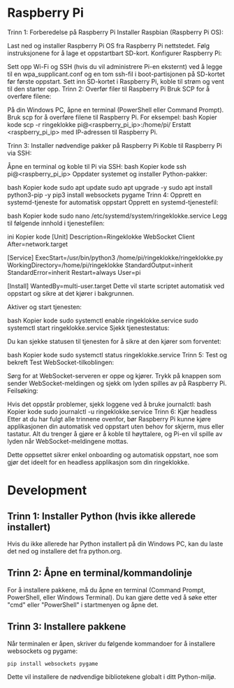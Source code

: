 # Raspberry Pi

Trinn 1: Forberedelse på Raspberry Pi
Installer Raspbian (Raspberry Pi OS):

Last ned og installer Raspberry Pi OS fra Raspberry Pi nettstedet.
Følg instruksjonene for å lage et oppstartbart SD-kort.
Konfigurer Raspberry Pi:

Sett opp Wi-Fi og SSH (hvis du vil administrere Pi-en eksternt) ved å legge til en wpa_supplicant.conf og en tom ssh-fil i boot-partisjonen på SD-kortet før første oppstart.
Sett inn SD-kortet i Raspberry Pi, koble til strøm og vent til den starter opp.
Trinn 2: Overfør filer til Raspberry Pi
Bruk SCP for å overføre filene:

På din Windows PC, åpne en terminal (PowerShell eller Command Prompt).
Bruk scp for å overføre filene til Raspberry Pi. For eksempel:
bash
Kopier kode
scp -r ringeklokke pi@<raspberry_pi_ip>:/home/pi/
Erstatt <raspberry_pi_ip> med IP-adressen til Raspberry Pi.

Trinn 3: Installer nødvendige pakker på Raspberry Pi
Koble til Raspberry Pi via SSH:

Åpne en terminal og koble til Pi via SSH:
bash
Kopier kode
ssh pi@<raspberry_pi_ip>
Oppdater systemet og installer Python-pakker:

bash
Kopier kode
sudo apt update
sudo apt upgrade -y
sudo apt install python3-pip -y
pip3 install websockets pygame
Trinn 4: Opprett en systemd-tjeneste for automatisk oppstart
Opprett en systemd-tjenestefil:

bash
Kopier kode
sudo nano /etc/systemd/system/ringeklokke.service
Legg til følgende innhold i tjenestefilen:

ini
Kopier kode
[Unit]
Description=Ringeklokke WebSocket Client
After=network.target

[Service]
ExecStart=/usr/bin/python3 /home/pi/ringeklokke/ringeklokke.py
WorkingDirectory=/home/pi/ringeklokke
StandardOutput=inherit
StandardError=inherit
Restart=always
User=pi

[Install]
WantedBy=multi-user.target
Dette vil starte scriptet automatisk ved oppstart og sikre at det kjører i bakgrunnen.

Aktiver og start tjenesten:

bash
Kopier kode
sudo systemctl enable ringeklokke.service
sudo systemctl start ringeklokke.service
Sjekk tjenestestatus:

Du kan sjekke statusen til tjenesten for å sikre at den kjører som forventet:

bash
Kopier kode
sudo systemctl status ringeklokke.service
Trinn 5: Test og bekreft
Test WebSocket-tilkoblingen:

Sørg for at WebSocket-serveren er oppe og kjører.
Trykk på knappen som sender WebSocket-meldingen og sjekk om lyden spilles av på Raspberry Pi.
Feilsøking:

Hvis det oppstår problemer, sjekk loggene ved å bruke journalctl:
bash
Kopier kode
sudo journalctl -u ringeklokke.service
Trinn 6: Kjør headless
Etter at du har fulgt alle trinnene ovenfor, bør Raspberry Pi kunne kjøre applikasjonen din automatisk ved oppstart uten behov for skjerm, mus eller tastatur. Alt du trenger å gjøre er å koble til høyttalere, og Pi-en vil spille av lyden når WebSocket-meldingene mottas.

Dette oppsettet sikrer enkel onboarding og automatisk oppstart, noe som gjør det ideelt for en headless applikasjon som din ringeklokke.


# Development

## Trinn 1: Installer Python (hvis ikke allerede installert)
Hvis du ikke allerede har Python installert på din Windows PC, kan du laste det ned og installere det fra python.org.

## Trinn 2: Åpne en terminal/kommandolinje
For å installere pakkene, må du åpne en terminal (Command Prompt, PowerShell, eller Windows Terminal). Du kan gjøre dette ved å søke etter "cmd" eller "PowerShell" i startmenyen og åpne det.

## Trinn 3: Installere pakkene
Når terminalen er åpen, skriver du følgende kommandoer for å installere websockets og pygame:
```
pip install websockets pygame
```
Dette vil installere de nødvendige bibliotekene globalt i ditt Python-miljø.